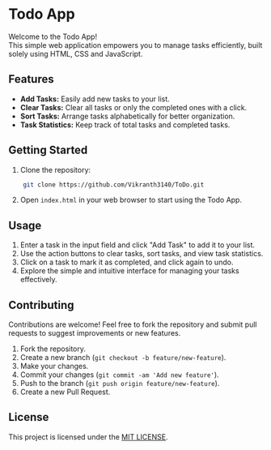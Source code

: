 Todo App
========

Welcome to the Todo App!
\
This simple web application empowers you to manage tasks efficiently, built solely using HTML, CSS and JavaScript.

Features
--------

*   **Add Tasks:** Easily add new tasks to your list.
*   **Clear Tasks:** Clear all tasks or only the completed ones with a click.
*   **Sort Tasks:** Arrange tasks alphabetically for better organization.
*   **Task Statistics:** Keep track of total tasks and completed tasks.

Getting Started
---------------

1.  Clone the repository:
```bash
    git clone https://github.com/Vikranth3140/ToDo.git
```

2.  Open `index.html` in your web browser to start using the Todo App.

Usage
-----

1.  Enter a task in the input field and click "Add Task" to add it to your list.
2.  Use the action buttons to clear tasks, sort tasks, and view task statistics.
3.  Click on a task to mark it as completed, and click again to undo.
4.  Explore the simple and intuitive interface for managing your tasks effectively.

Contributing
------------

Contributions are welcome! Feel free to fork the repository and submit pull requests to suggest improvements or new features.

1.  Fork the repository.
2.  Create a new branch (`git checkout -b feature/new-feature`).
3.  Make your changes.
4.  Commit your changes (`git commit -am 'Add new feature'`).
5.  Push to the branch (`git push origin feature/new-feature`).
6.  Create a new Pull Request.

License
-------

This project is licensed under the [MIT LICENSE](LICENSE).